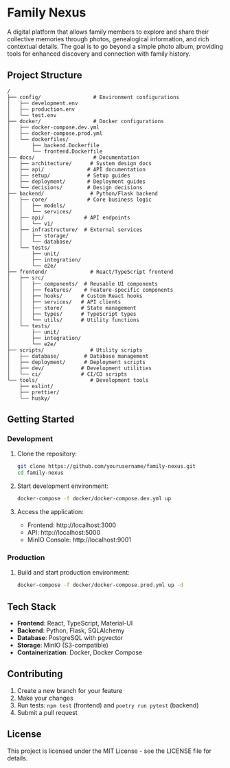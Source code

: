 # Family Nexus

A digital platform that allows family members to explore and share their collective memories through photos, genealogical information, and rich contextual details. The goal is to go beyond a simple photo album, providing tools for enhanced discovery and connection with family history.

## Project Structure

```
/
├── config/                 # Environment configurations
│   ├── development.env
│   ├── production.env
│   └── test.env
├── docker/                 # Docker configurations
│   ├── docker-compose.dev.yml
│   ├── docker-compose.prod.yml
│   └── dockerfiles/
│       ├── backend.Dockerfile
│       └── frontend.Dockerfile
├── docs/                   # Documentation
│   ├── architecture/      # System design docs
│   ├── api/              # API documentation
│   ├── setup/            # Setup guides
│   ├── deployment/       # Deployment guides
│   └── decisions/        # Design decisions
├── backend/               # Python/Flask backend
│   ├── core/             # Core business logic
│   │   ├── models/
│   │   └── services/
│   ├── api/             # API endpoints
│   │   └── v1/
│   ├── infrastructure/  # External services
│   │   ├── storage/
│   │   └── database/
│   └── tests/
│       ├── unit/
│       ├── integration/
│       └── e2e/
├── frontend/              # React/TypeScript frontend
│   ├── src/
│   │   ├── components/  # Reusable UI components
│   │   ├── features/    # Feature-specific components
│   │   ├── hooks/      # Custom React hooks
│   │   ├── services/   # API clients
│   │   ├── store/      # State management
│   │   ├── types/      # TypeScript types
│   │   └── utils/      # Utility functions
│   └── tests/
│       ├── unit/
│       ├── integration/
│       └── e2e/
├── scripts/               # Utility scripts
│   ├── database/        # Database management
│   ├── deployment/      # Deployment scripts
│   ├── dev/            # Development utilities
│   └── ci/             # CI/CD scripts
└── tools/                 # Development tools
    ├── eslint/
    ├── prettier/
    └── husky/
```

## Getting Started

### Development

1. Clone the repository:
   ```bash
   git clone https://github.com/yourusername/family-nexus.git
   cd family-nexus
   ```

2. Start development environment:
   ```bash
   docker-compose -f docker/docker-compose.dev.yml up
   ```

3. Access the application:
   - Frontend: http://localhost:3000
   - API: http://localhost:5000
   - MinIO Console: http://localhost:9001

### Production

1. Build and start production environment:
   ```bash
   docker-compose -f docker/docker-compose.prod.yml up -d
   ```

## Tech Stack

- **Frontend**: React, TypeScript, Material-UI
- **Backend**: Python, Flask, SQLAlchemy
- **Database**: PostgreSQL with pgvector
- **Storage**: MinIO (S3-compatible)
- **Containerization**: Docker, Docker Compose

## Contributing

1. Create a new branch for your feature
2. Make your changes
3. Run tests: `npm test` (frontend) and `poetry run pytest` (backend)
4. Submit a pull request

## License

This project is licensed under the MIT License - see the LICENSE file for details.

